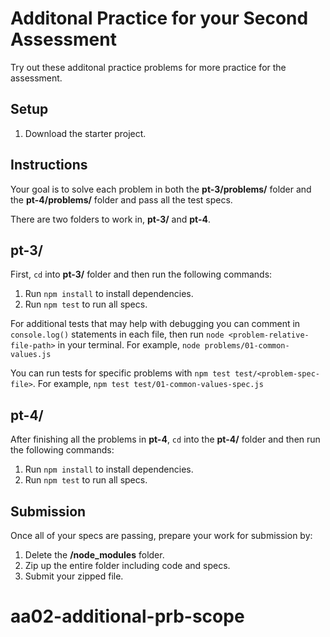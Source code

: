 # Additonal Practice for your Second Assessment

Try out these additonal practice problems for more practice for the assessment.

## Setup

1. Download the starter project.

## Instructions

Your goal is to solve each problem in both the __pt-3/problems/__ folder and
the __pt-4/problems/__ folder and pass all the test specs.

There are two folders to work in, __pt-3/__ and __pt-4__.

## pt-3/

First, `cd` into __pt-3/__ folder and then run the following commands:

1. Run `npm install` to install dependencies.
2. Run `npm test` to run all specs.

For additional tests that may help with debugging you can comment in
`console.log()` statements in each file, then run
`node <problem-relative-file-path>` in your terminal. For example,
`node problems/01-common-values.js`

You can run tests for specific problems with `npm test test/<problem-spec-file>`.
For example, `npm test test/01-common-values-spec.js`

## pt-4/

After finishing all the problems in __pt-4__, `cd` into the __pt-4/__
folder and then run the following commands:

1. Run `npm install` to install dependencies.
2. Run `npm test` to run all specs.

## Submission

Once all of your specs are passing, prepare your work for submission by:

1. Delete the __/node_modules__ folder.
2. Zip up the entire folder including code and specs.
3. Submit your zipped file.
# aa02-additional-prb-scope
